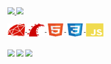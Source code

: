  <div>
  <a href="https://github.com/vinnycrazzy">
  <img height="180em" src="https://github-readme-stats.vercel.app/api?username=vinnycrazzy&show_icons=true&theme=dracula&include_all_commits=true&count_private=true"/>
   <img height="180em" src="https://github-readme-stats.vercel.app/api/top-langs/?username=vinnycrazzy&layout=compact&langs_count=7&theme=dracula"/>
</div>
<div style="display: inline_block"><br>
  <img align="center" alt="Ruby" height="30" width="40" src="https://raw.githubusercontent.com/devicons/devicon/master/icons/ruby/ruby-plain.svg">
  <img align="center" alt="Ruby on Rails" height="30" width="40" src="https://github.com/devicons/devicon/blob/master/icons/rails/rails-plain.svg">
  <img align="center" alt="HTML" height="30" width="40" src="https://raw.githubusercontent.com/devicons/devicon/master/icons/html5/html5-original.svg">
  <img align="center" alt="CSS" height="30" width="40" src="https://raw.githubusercontent.com/devicons/devicon/master/icons/css3/css3-original.svg">
  <img align="center" alt="Javascript" height="30" width="40" src="https://raw.githubusercontent.com/devicons/devicon/master/icons/javascript/javascript-plain.svg">
</div>
  
  ##
 
<div> 
  <a href="https://instagram.com/vinnyvieira42" target="_blank"><img src="https://img.shields.io/badge/-Instagram-%23E4405F?style=for-the-badge&logo=instagram&logoColor=white" target="_blank"></a>
  <a href = "mailto:dev@marcionilio.live"><img src="https://img.shields.io/badge/-mail-%23333?style=for-the-badge&logo=gmail&logoColor=white" target="_blank"></a>
  <a href="https://www.linkedin.com/in/vinicius-rebouças-vieira-2351b8220" target="_blank"><img src="https://img.shields.io/badge/-LinkedIn-%230077B5?style=for-the-badge&logo=linkedin&logoColor=white" target="_blank"></a> 
  
</div>
